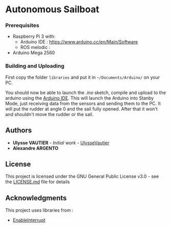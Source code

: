# Autonomous Sailboat

### Prerequisites

- Raspberry Pi 3 with:
  - Arduino IDE : https://www.arduino.cc/en/Main/Software
  - ROS melodic : 
- Arduino Mega 2560

### Building and Uploading

First copy the folder `libraries` and put it in `~/Documents/Arduino/` on your PC.

You should now be able to launch the *.ino* sketch, compile and upload to the arduino using the [Arduino IDE](https://www.arduino.cc/en/Guide/ArduinoMega2560).
This will launch the Arduino into Stanby Mode, just receiving data from the sensors and sending them to the PC. It will put the rudder at angle 0 and the sail fully opened. After that it won't and shouldn't move the rudder or the sail.

## Authors

* **Ulysse VAUTIER** - *Initial work* - [UlysseVautier](https://ulyssevautier.github.io/)
* **Alexandre ARGENTO**

## License

This project is licensed under the GNU General Public License v3.0 - see the [LICENSE.md](LICENSE.md) file for details

## Acknowledgments
This project uses libraries from :
* [EnableInterrupt](https://github.com/GreyGnome/EnableInterrupt)
